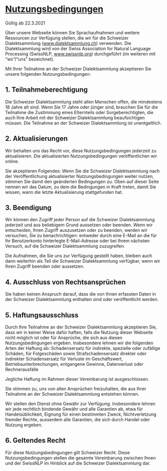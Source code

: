 # **<u>Nutzungsbedingungen</u>**

Gültig ab 22.3.2021

Über unsere Webseite können Sie Sprachaufnahmen und weitere Ressourcen
zur Verfügung stellen, die wir für die Schweizer Dialektsammlung
([<u>www.dialektsammlung.ch</u>](http://www.dialektsammlung.ch))
verwenden. Die Dialektsammlung wird von der Swiss Association for
Natural Language Processing (SwissNLP,
[<u>www.swissnlp.org</u>](http://www.swissnlp.org)) durchgeführt (im
weiteren mit “wir”/”uns” bezeichnet).

Mit Ihrer Teilnahme an der Schweizer Dialektsammlung akzeptieren Sie
unsere folgenden Nutzungsbedingungen:

## 1. Teilnahmeberechtigung

Die Schweizer Dialektsammlung steht allen Menschen offen, die mindestens
18 Jahre alt sind. Wenn Sie 17 Jahre oder jünger sind, brauchen Sie für
die Teilnahme die Zustimmung eines Elternteils oder Sorgeberechtigten,
die auch Ihre Arbeit mit der Schweizer Dialektsammlung beaufsichtigen
müssen. Die Teilnahme an der Schweizer Dialektsammlung ist
unentgeltlich.

## 2. Aktualisierungen

Wir behalten uns das Recht vor, diese Nutzungsbedingungen jederzeit zu
aktualisieren. Die aktualisierten Nutzungsbedingungen veröffentlichen
wir online.

Sie akzeptieren Folgendes: Wenn Sie die Schweizer Dialektsammlung nach
der Veröffentlichung aktualisierter Nutzungsbedingungen weiter nutzen,
stimmen Sie damit den geänderten Bedingungen zu. Oben auf dieser Seite
nennen wir das Datum, zu dem die Bedingungen in Kraft treten, damit Sie
wissen, wann die letzte Aktualisierung stattgefunden hat.

## 3. Beendigung

Wir können den Zugriff jeder Person auf die Schweizer Dialektsammlung
jederzeit und aus beliebigem Grund aussetzen oder beenden. Wenn wir
entscheiden, Ihren Zugriff auszusetzen oder zu beenden, werden wir
versuchen, Sie zu benachrichtigen: entweder durch eine E-Mail an die für
Ihr Benutzerkonto hinterlegte E-Mail-Adresse oder bei Ihrem nächsten
Versuch, auf die Schweizer Dialektsammlung zuzugreifen.

Die Aufnahmen, die Sie uns zur Verfügung gestellt haben, bleiben auch
dann weiterhin als Teil die Schweizer Dialektsammlung verfügbar, wenn
wir Ihren Zugriff beenden oder aussetzen.

## 4. Ausschluss von Rechtsansprüchen

Sie haben keinen Anspruch darauf, dass die von Ihnen erfassten Daten in
der Schweizer Dialektsammlung enthalten sind oder veröffentlicht werden.

## 5. Haftungsausschluss

Durch Ihre Teilnahme an der Schweizer Dialektsammlung akzeptieren Sie,
dass wir in keiner Weise dafür haften, falls die Nutzung dieser Webseite
nicht möglich ist oder für Ansprüche, die sich aus diesen
Nutzungsbedingungen ergeben. Insbesondere lehnen wir die folgenden Arten
der Haftung ab: Schadensersatz für indirekte, spezielle oder zufällige
Schäden, für Folgeschäden sowie Strafschadensersatz direkter oder
indirekter Schadensersatz für Verluste im Geschäftswert,
Betriebsunterbrechungen, entgangene Gewinne, Datenverlust oder
Rechnerausfälle

Jegliche Haftung im Rahmen dieser Vereinbarung ist ausgeschlossen.

Sie stimmen zu, uns von allen Ansprüchen freizuhalten, die aus Ihrer
Teilnahme an der Schweizer Dialektsammlung entstehen können.

Wir stellen den Dienst ohne Gewähr zur Verfügung. Insbesondere lehnen
wir jede rechtlich bindende Gewähr und alle Garantien ab, etwa für
Handelsüblichkeit, Eignung für einen bestimmten Zweck, Nichtverletzung
fremder Rechte, ausserdem alle Garantien, die sich durch Handel oder
Nutzung ergeben.

## 6. Geltendes Recht

Für diese Nutzungsbedingungen gilt Schweizer Recht. Diese
Nutzungsbedingungen stellen die gesamte Vereinbarung zwischen Ihnen und
der SwissNLP im Hinblick auf die Schweizer Dialektsammlung dar.
